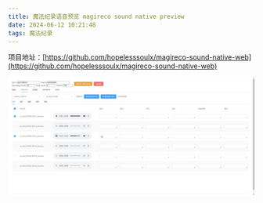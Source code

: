 ```yaml
---
title: 魔法纪录语音预览 magireco sound native preview
date: 2024-06-12 10:21:48
tags: 魔法纪录
---
```

项目地址：[https://github.com/hopelesssoulx/magireco-sound-native-web](https://github.com/hopelesssoulx/magireco-sound-native-web)

![magireco-sound-native-web](../img/magireco-sound-native-web.jpg)